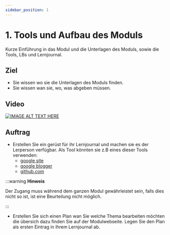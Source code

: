 ```yaml
---
sidebar_position: 1
---
```


# 1.  Tools und Aufbau des Moduls

Kurze Einführung in das Modul und die Unterlagen des Moduls, sowie die Tools, LBs und Lernjournal.

## Ziel

* Sie wissen wo sie die Unterlagen des Moduls finden.
* Sie wissen wan sie, wo, was abgeben müssen.

## Video

[![IMAGE ALT TEXT HERE](https://via.placeholder.com/600x400)](https://www.youtube.com/watch?v=YOUTUBE_VIDEO_ID_HERE)

## Auftrag

- Erstellen Sie ein gerüst für ihr Lernjournal und machen sie es der Lerperson verfügbar. Als Tool könnten sie z.B eines dieser Tools verwenden:
  - [ google site](https://sites.google.com/)
  - [ google blogger]( https://www.blogger.com/)
  - [ github.com](https://github.com/)

:::warning **Hinweis**

Der Zugang muss während dem ganzen Modul gewährleistet sein, falls dies nicht so ist, ist eine Beurteilung nicht möglich.

:::

- Erstellen Sie sich einen Plan wan Sie welche Thema bearbeiten möchten die übersich dazu finden Sie auf der Modulwebseite.
Legen Sie den Plan als ersten Eintrag in Ihrem Lernjournal ab.
